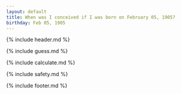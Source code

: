 ```yaml
---
layout: default
title: When was I conceived if I was born on February 05, 1905?
birthday: Feb 05, 1905
---
```


{% include header.md %}

{% include guess.md %}

{% include calculate.md %}

{% include safety.md %}

{% include footer.md %}



